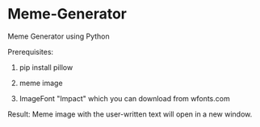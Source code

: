 # Meme-Generator
Meme Generator using Python

Prerequisites:

1. pip install pillow

2. meme image

3. ImageFont "Impact" which you can download from wfonts.com

Result: Meme image with the user-written text will open in a new window.
